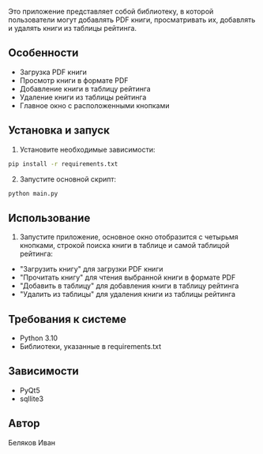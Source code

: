 Это приложение представляет собой библиотеку, в которой пользователи могут добавлять PDF книги, просматривать их,
добавлять и удалять книги из таблицы рейтинга.

## Особенности

- Загрузка PDF книги
- Просмотр книги в формате PDF
- Добавление книги в таблицу рейтинга
- Удаление книги из таблицы рейтинга
- Главное окно с расположенными кнопками

## Установка и запуск

1. Установите необходимые зависимости:

```bash
pip install -r requirements.txt
```

2. Запустите основной скрипт:

```bash
python main.py
```

## Использование

1. Запустите приложение, основное окно отобразится с четырьмя кнопками, строкой поиска книги в таблице и самой таблицой
   рейтинга:

- "Загрузить книгу" для загрузки PDF книги
- "Прочитать книгу" для чтения выбранной книги в формате PDF
- "Добавить в таблицу" для добавления книги в таблицу рейтинга
- "Удалить из таблицы" для удаления книги из таблицы рейтинга

## Требования к системе

- Python 3.10
- Библиотеки, указанные в requirements.txt

## Зависимости

- PyQt5
- sqllite3

## Автор

Беляков Иван
